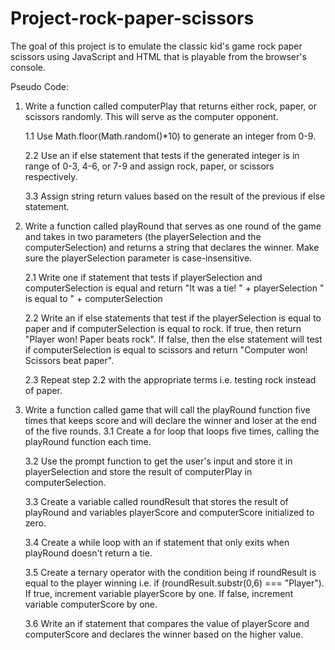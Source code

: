 # Project-rock-paper-scissors
 The goal of this project is to emulate the classic kid's game rock paper scissors using JavaScript and HTML that is playable from the browser's console.
 
 Pseudo Code:
 1. Write a function called computerPlay that returns either rock, paper, or scissors randomly. This will serve as the computer opponent.
 
    1.1 Use Math.floor(Math.random()*10) to generate an integer from 0-9.

    2.2 Use an if else statement that tests if the generated integer is in range of 0-3, 4-6, or 7-9 and assign rock, paper, or scissors respectively.

    3.3 Assign string return values based on the result of the previous if else statement.

 2. Write a function called playRound that serves as one round of the game and takes in two parameters (the playerSelection and the computerSelection) and returns 
    a string that declares the winner. Make sure the playerSelection parameter is case-insensitive.
    
    2.1 Write one if statement that tests if playerSelection and computerSelection is equal and return "It was a tie! " + playerSelection " is equal to " +
        computerSelection
    
    2.2 Write an if else statements that test if the playerSelection is equal to paper and if computerSelection is equal to rock. If true, then return "Player
        won! Paper beats rock". If false, then the else statement will test if computerSelection is equal to scissors and return "Computer won! Scissors beat
        paper".
        
    2.3 Repeat step 2.2 with the appropriate terms i.e. testing rock instead of paper.

 3. Write a function called game that will call the playRound function five times that keeps score and will declare the winner and loser at the end of the five 
    rounds.
    3.1 Create a for loop that loops five times, calling the playRound function each time.
 
    3.2 Use the prompt function to get the user's input and store it in playerSelection and store the result of computerPlay in computerSelection.
 
    3.3 Create a variable called roundResult that stores the result of playRound and variables playerScore and computerScore initialized to zero.
   
    3.4 Create a while loop with an if statement that only exits when playRound doesn't return a tie.
    
    3.5 Create a ternary operator with the condition being if roundResult is equal to the player winning i.e. if (roundResult.substr(0,6) === "Player"). If true, 
        increment variable playerScore by one. If false, increment variable computerScore by one.
        
    3.6 Write an if statement that compares the value of playerScore and computerScore and declares the winner based on the higher value.
